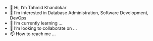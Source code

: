 - 👋 Hi, I’m Tahmid Khandokar
- 👀 I’m interested in Database Administration, Software Development, DevOps
- 🌱 I’m currently learning ...
- 💞️ I’m looking to collaborate on ...
- 📫 How to reach me ...

